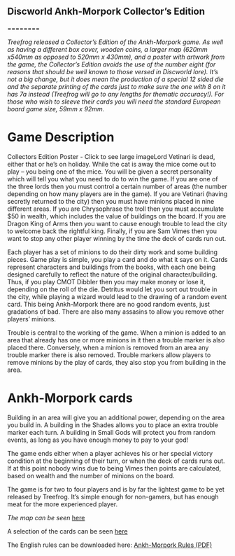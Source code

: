 ## Discworld Ankh-Morpork Collector’s Edition
========

_Treefrog released a Collector’s Edition of the Ankh-Morpork game. As well as having a different box cover, wooden coins, a larger map (620mm x540mm as opposed to 520mm x 430mm), and a poster with artwork from the game, the Collector’s Edition avoids the use of the number eight (for reasons that should be well known to those versed in Discworld lore). It’s not a big change, but it does mean the production of a special 12 sided die and the separate printing of the cards just to make sure the one with 8 on it has 7a instead (Treefrog will go to any lengths for thematic accuracy!). For those who wish to sleeve their cards you will need the standard European board game size, 59mm x 92mm._

# Game Description
Collectors Edition Poster - Click to see large imageLord Vetinari is dead, either that or he’s on holiday. While the cat is away the mice come out to play – you being one of the mice. You will be given a secret personality which will tell you what you need to do to win the game. If you are one of the three lords then you must control a certain number of areas (the number depending on how many players are in the game). If you are Vetinari (having secretly returned to the city) then you must have minions placed in nine different areas. If you are Chrysophrase the troll then you must accumulate $50 in wealth, which includes the value of buildings on the board. If you are Dragon King of Arms then you want to cause enough trouble to lead the city to welcome back the rightful king. Finally, if you are Sam Vimes then you want to stop any other player winning by the time the deck of cards run out.

Each player has a set of minions to do their dirty work and some building pieces. Game play is simple, you play a card and do what it says on it. Cards represent characters and buildings from the books, with each one being designed carefully to reflect the nature of the original character/building. Thus, if you play CMOT Dibbler then you may make money or lose it, depending on the roll of the die. Detritus would let you sort out trouble in the city, while playing a wizard would lead to the drawing of a random event card. This being Ankh-Morpork there are no good random events, just gradations of bad. There are also many assasins to allow you remove other players’ minions.

Trouble is central to the working of the game. When a minion is added to an area that already has one or more minions in it then a trouble marker is also placed there. Conversely, when a minion is removed from an area any trouble marker there is also removed. Trouble markers allow players to remove minions by the play of cards, they also stop you from building in the area.

# Ankh-Morpork cards

Building in an area will give you an additional power, depending on the area you build in. A building in the Shades allows you to place an extra trouble marker each turn. A building in Small Gods will protect you from random events, as long as you have enough money to pay to your god!

The game ends either when a player achieves his or her special victory condition at the beginning of their turn, or when the deck of cards runs out. If at this point nobody wins due to being Vimes then points are calculated, based on wealth and the number of minions on the board.

The game is for two to four players and is by far the lightest game to be yet released by Treefrog. It’s simple enough for non-gamers, but has enough meat for the more experienced player.

_The map can be seen_ [here](http://www.treefroggames.com/wp-content/uploads/2011/06/am_map_uk.jpg)

A selection of the cards can be seen [here](http://www.treefroggames.com/wp-content/uploads/2011/06/am-cards-lge.jpg)

The English rules can be downloaded here:
[Ankh-Morpork Rules (PDF)](http://www.treefroggames.com/wp-content/uploads/rules/am-rules-eng.pdf)